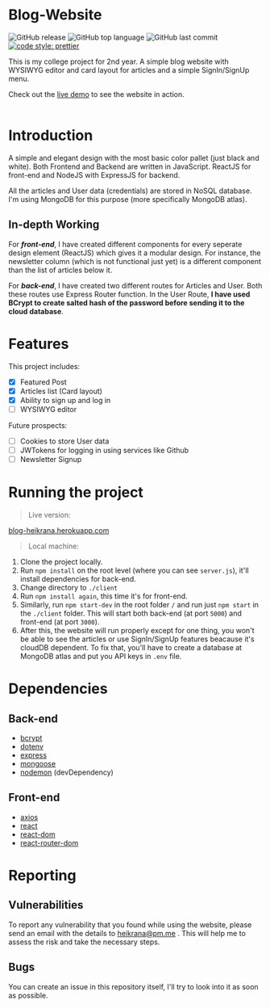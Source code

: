 # Blog-Website
![GitHub release](https://img.shields.io/github/release/Heikrana/my-blog-website.svg?style=popout-square)
![GitHub top language](https://img.shields.io/github/languages/top/Heikrana/my-blog-website.svg?style=popout-square) ![GitHub last commit](https://img.shields.io/github/last-commit/Heikrana/my-blog-website.svg?style=popout-square) [![code style: prettier](https://img.shields.io/badge/code_style-prettier-ff69b4.svg?style=flat-square)](https://github.com/prettier/prettier)


This is my college project for 2nd year. A simple blog website with WYSIWYG editor and card layout for articles and a simple SignIn/SignUp menu.

Check out the [live demo](https://blog-heikrana.herokuapp.com) to see the website in action.
<br><br>

# Introduction

A simple and elegant design with the most basic color pallet (just black and white). Both Frontend and Backend are written in JavaScript. ReactJS for front-end and NodeJS with ExpressJS for backend.

All the articles and User data (credentials) are stored in NoSQL database. I'm using MongoDB for this purpose (more specifically MongoDB atlas).


## In-depth Working

For ***front-end***, I have created different components for every seperate design element (ReactJS) which gives it a modular design.
For instance, the newsletter column (which is not functional just yet) is a different component than the list of articles below it.

For ***back-end***, I have created two different routes for Articles and User. Both these routes use Express Router function.
In the User Route, **I have used BCrypt to create salted hash of the password before sending it to the cloud database**.

# Features

This project includes:

- [x] Featured Post
- [x] Articles list (Card layout)
- [x] Ability to sign up and log in
- [ ] WYSIWYG editor

Future prospects:

- [ ] Cookies to store User data
- [ ] JWTokens for logging in using services like Github
- [ ] Newsletter Signup

# Running the project

> Live version:

[blog-heikrana.herokuapp.com](https://blog-heikrana.herokuapp.com)

> Local machine:

1. Clone the project locally.
2. Run `npm install` on the root level (where you can see `server.js`), it'll install dependencies for back-end.
3. Change directory to `./client`
4. Run `npm install again`, this time it's for front-end.
5. Similarly, run `npm start-dev` in the root folder `/` and run just `npm start` in the `./client` folder. This will start both back-end (at port `5000`) and front-end (at port `3000`).
6. After this, the website will run properly except for one thing, you won't be able to see the articles or use SignIn/SignUp features beacause it's cloudDB dependent. To fix that, you'll have to create a database at MongoDB atlas and put you API keys in `.env` file.

# Dependencies

## Back-end

- [bcrypt](https://www.npmjs.com/package/bcrypt)
- [dotenv](https://www.npmjs.com/package/dotenv)
- [express](https://www.npmjs.com/package/express)
- [mongoose](https://www.npmjs.com/package/mongoose)
- [nodemon](https://www.npmjs.com/package/nodemon) (devDependency)

## Front-end

- [axios](https://www.npmjs.com/package/axios)
- [react](https://www.npmjs.com/package/react)
- [react-dom](https://www.npmjs.com/package/react-dom)
- [react-router-dom](https://www.npmjs.com/package/react-router-dom)

# Reporting

## Vulnerabilities

To report any vulnerability that you found while using the website, please send an email with the details to heikrana@pm.me
. This will help me to assess the risk and take the necessary steps.

## Bugs

You can create an issue in this repository itself, I'll try to look into it as soon as possible.